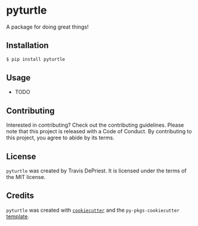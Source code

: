 # pyturtle

A package for doing great things!

## Installation

```bash
$ pip install pyturtle
```

## Usage

- TODO

## Contributing

Interested in contributing? Check out the contributing guidelines. Please note that this project is released with a Code of Conduct. By contributing to this project, you agree to abide by its terms.

## License

`pyturtle` was created by Travis DePriest. It is licensed under the terms of the MIT license.

## Credits

`pyturtle` was created with [`cookiecutter`](https://cookiecutter.readthedocs.io/en/latest/) and the `py-pkgs-cookiecutter` [template](https://github.com/py-pkgs/py-pkgs-cookiecutter).
